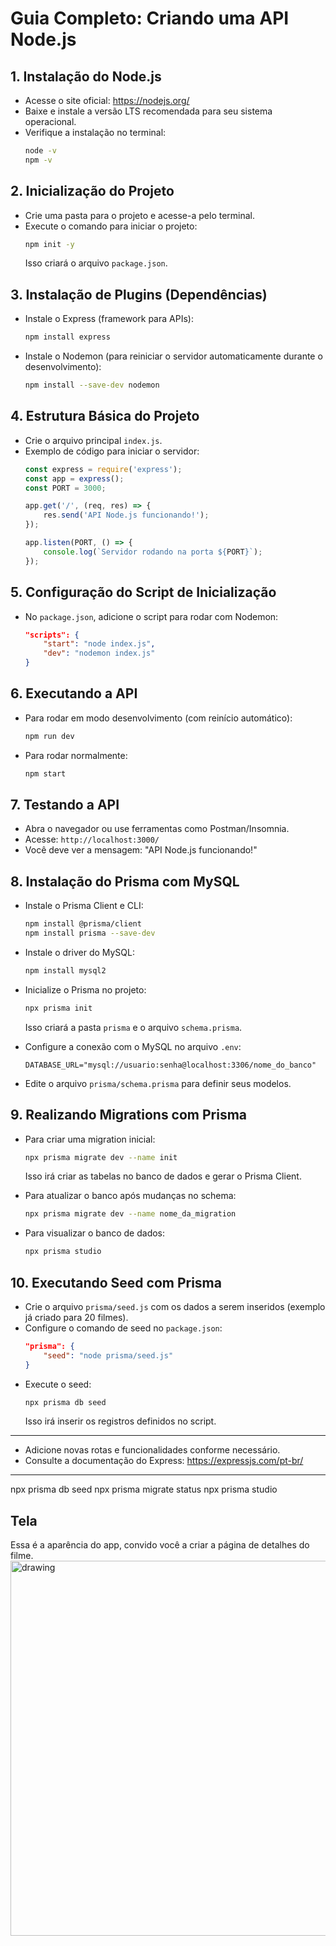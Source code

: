 
# Guia Completo: Criando uma API Node.js

## 1. Instalação do Node.js

- Acesse o site oficial: https://nodejs.org/
- Baixe e instale a versão LTS recomendada para seu sistema operacional.
- Verifique a instalação no terminal:
	```bash
	node -v
	npm -v
	```

## 2. Inicialização do Projeto

- Crie uma pasta para o projeto e acesse-a pelo terminal.
- Execute o comando para iniciar o projeto:
	```bash
	npm init -y
	```
	Isso criará o arquivo `package.json`.

## 3. Instalação de Plugins (Dependências)

- Instale o Express (framework para APIs):
	```bash
	npm install express
	```
- Instale o Nodemon (para reiniciar o servidor automaticamente durante o desenvolvimento):
	```bash
	npm install --save-dev nodemon
	```

## 4. Estrutura Básica do Projeto

- Crie o arquivo principal `index.js`.
- Exemplo de código para iniciar o servidor:
	```js
	const express = require('express');
	const app = express();
	const PORT = 3000;

	app.get('/', (req, res) => {
		res.send('API Node.js funcionando!');
	});

	app.listen(PORT, () => {
		console.log(`Servidor rodando na porta ${PORT}`);
	});
	```

## 5. Configuração do Script de Inicialização

- No `package.json`, adicione o script para rodar com Nodemon:
	```json
	"scripts": {
		"start": "node index.js",
		"dev": "nodemon index.js"
	}
	```

## 6. Executando a API

- Para rodar em modo desenvolvimento (com reinício automático):
	```bash
	npm run dev
	```
- Para rodar normalmente:
	```bash
	npm start
	```

## 7. Testando a API

- Abra o navegador ou use ferramentas como Postman/Insomnia.
- Acesse: `http://localhost:3000/`
- Você deve ver a mensagem: "API Node.js funcionando!"


## 8. Instalação do Prisma com MySQL

- Instale o Prisma Client e CLI:
	```bash
	npm install @prisma/client
	npm install prisma --save-dev
	```

- Instale o driver do MySQL:
	```bash
	npm install mysql2
	```

- Inicialize o Prisma no projeto:
	```bash
	npx prisma init
	```
	Isso criará a pasta `prisma` e o arquivo `schema.prisma`.

- Configure a conexão com o MySQL no arquivo `.env`:
	```env
	DATABASE_URL="mysql://usuario:senha@localhost:3306/nome_do_banco"
	```

- Edite o arquivo `prisma/schema.prisma` para definir seus modelos.

## 9. Realizando Migrations com Prisma

- Para criar uma migration inicial:
	```bash
	npx prisma migrate dev --name init
	```
	Isso irá criar as tabelas no banco de dados e gerar o Prisma Client.

- Para atualizar o banco após mudanças no schema:
	```bash
	npx prisma migrate dev --name nome_da_migration
	```

- Para visualizar o banco de dados:
	```bash
	npx prisma studio
	```


## 10. Executando Seed com Prisma

- Crie o arquivo `prisma/seed.js` com os dados a serem inseridos (exemplo já criado para 20 filmes).
- Configure o comando de seed no `package.json`:
	```json
	"prisma": {
		"seed": "node prisma/seed.js"
	}
	```
- Execute o seed:
	```bash
	npx prisma db seed
	```
	Isso irá inserir os registros definidos no script.

---

- Adicione novas rotas e funcionalidades conforme necessário.
- Consulte a documentação do Express: https://expressjs.com/pt-br/

---

npx prisma db seed
npx prisma migrate status
npx prisma studio

## Tela
Essa é a aparência do app, convido você a criar a página de detalhes do filme.
<img src="https://personalizetudo.com.br/assets/images/frontend.png" alt="drawing" width="600"/>
